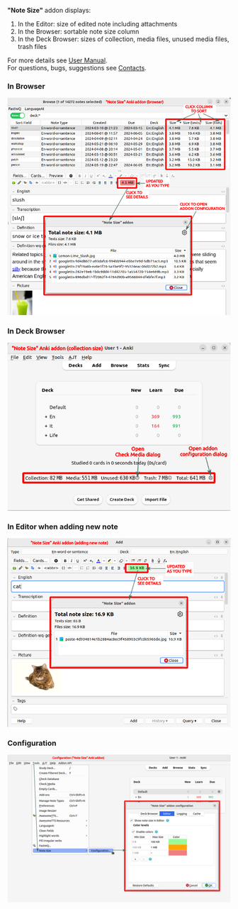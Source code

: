 **"Note Size"** addon displays:

1. In the Editor: size of edited note including attachments
2. In the Browser: sortable note size column 
3. In the Deck Browser: sizes of collection, media files, unused media files, trash files

For more details see
[User Manual](https://github.com/Aleks-Ya/note-size-anki-addon/blob/main/docs/user-manual.md).  
For questions, bugs, suggestions see
[Contacts](https://github.com/Aleks-Ya/note-size-anki-addon/blob/main/docs/contacts.md).

### In Browser

![](https://raw.githubusercontent.com/Aleks-Ya/note-size-anki-addon/main/docs/images/edit-note.png)

### In Deck Browser

![](https://raw.githubusercontent.com/Aleks-Ya/note-size-anki-addon/main/docs/images/collection-size.png)

### In Editor when adding new note

![](https://raw.githubusercontent.com/Aleks-Ya/note-size-anki-addon/main/docs/images/add-note.png)

### Configuration

![](https://raw.githubusercontent.com/Aleks-Ya/note-size-anki-addon/main/docs/images/open-config.png)
